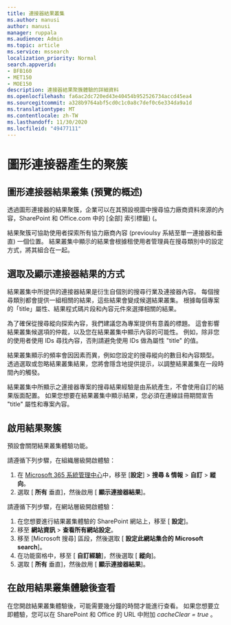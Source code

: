 ```yaml
---
title: 連接器結果叢集
ms.author: manusi
author: manusi
manager: ruppala
ms.audience: Admin
ms.topic: article
ms.service: mssearch
localization_priority: Normal
search.appverid:
- BFB160
- MET150
- MOE150
description: 連接器結果聚簇體驗的詳細資料
ms.openlocfilehash: fa6ac2dc720ed43e40454b952526734accd45ea4
ms.sourcegitcommit: a328b9764abf5cd0c1c0a8c7def0c6e334da9a1d
ms.translationtype: MT
ms.contentlocale: zh-TW
ms.lasthandoff: 11/30/2020
ms.locfileid: "49477111"
---
```

# <a name="graph-connectors-result-cluster"></a>圖形連接器產生的聚簇

## <a name="overview-of-the-graph-connectors-result-cluster-preview"></a>圖形連接器結果叢集 (預覽的概述)   

透過圖形連接器的結果聚簇，企業可以在其預設視圖中搜尋協力廠商資料來源的內容，SharePoint 和 Office.com 中的 [全部] 索引標籤)  (。

結果聚簇可協助使用者探索所有協力廠商內容 (previoulsy 系結至單一連接器和垂直) 一個位置。 結果叢集中顯示的結果會根據租使用者管理員在搜尋類別中的設定方式，將其組合在一起。  

## <a name="how-connector-results-are-selected-and-displayed"></a>選取及顯示連接器結果的方式

結果叢集中所提供的連接器結果是衍生自個別的搜尋行業及連接器內容。 每個搜尋類別都會提供一組相關的結果，這些結果會變成候選結果叢集。 根據每個專案的「title」屬性、結果程式碼片段和內容元件來選擇相關的結果。

為了確保從搜尋縱向探索內容，我們建議您為專案提供有意義的標題。 這會影響結果叢集候選項的仲裁，以及您在結果叢集中顯示內容的可能性。 例如，除非您的使用者使用 IDs 尋找內容，否則請避免使用 IDs 做為屬性 "title" 的值。

結果叢集顯示的頻率會因因素而異，例如您設定的搜尋縱向的數目和內容類型。 透過選取或忽略結果叢集結果，您將會隱含地提供提示，以調整結果叢集在一段時間內的觸發。

結果叢集中所顯示之連接器專案的搜尋結果經驗是由系統產生，不會使用自訂的結果版面配置。 如果您想要在結果叢集中顯示結果，您必須在連線註冊期間宣告 "title" 屬性和專案內容。

## <a name="enable-result-clusters"></a>啟用結果聚簇
  
預設會關閉結果叢集體驗功能。  

請遵循下列步驟，在組織層級開啟體驗：

1. 在 [Microsoft 365 系統管理中心](https://admin.microsoft.com/)中，移至 [**設定**]  >  **搜尋 & 情報**  >  **自訂**  >  **縱向**。  
2. 選取 [ **所有** 垂直]，然後啟用 [ **顯示連接器結果**]。 


請遵循下列步驟，在網站層級開啟體驗：

1. 在您想要進行結果叢集體驗的 SharePoint 網站上，移至 [ **設定**]。
2. 移至 **網站資訊** > **查看所有網站設定**。
3. 移至 [Microsoft 搜尋] 區段，然後選取 [ **設定此網站集合的 Microsoft search**]。
4. 在功能窗格中，移至 [ **自訂經驗**]，然後選取 [ **縱向**]。
5. 選取 [ **所有** 垂直]，然後啟用 [ **顯示連接器結果**]。

## <a name="view-the-result-cluster-experience-after-it-is-enabled"></a>在啟用結果叢集體驗後查看

在您開啟結果叢集體驗後，可能需要幾分鐘的時間才能進行查看。 如果您想要立即體驗，您可以在 SharePoint 和 Office 的 URL 中附加 *cacheClear = true* 。
